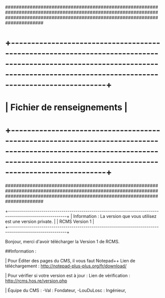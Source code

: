 ######################################################################################################################################################################################
# +--------------------------------------------------------------------------------------------------------------------------------------------------------------------------------+ #
# |                                                                        Fichier de renseignements                                                                               | #
# +--------------------------------------------------------------------------------------------------------------------------------------------------------------------------------+ #
######################################################################################################################################################################################
    
+-----------------------------------------------------------------------------------------------------------+
| 			Information : La version que vous utilisez est une version private.		                              |
| 						RCMS Version 1						                                                                    |  
+-----------------------------------------------------------------------------------------------------------+



Bonjour, merci d'avoir télécharger la Version 1 de RCMS.

##Information :

| Pour Éditer des pages du CMS, il vous faut Notepad++
Lien de téléchargement : http://notepad-plus-plus.org/fr/download/

| Pour vérifier si votre version est à jour :
Lien de vérification : http://rcms.hos.re/version.php

| Équipe du CMS :
-Val : Fondateur,
-LouDuLosc : Ingénieur,

